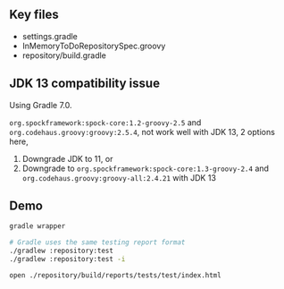 ## Key files

- settings.gradle
- InMemoryToDoRepositorySpec.groovy
- repository/build.gradle

## JDK 13 compatibility issue

Using Gradle 7.0.

`org.spockframework:spock-core:1.2-groovy-2.5` and `org.codehaus.groovy:groovy:2.5.4`,
not work well with JDK 13, 2 options here,

1. Downgrade JDK to 11, or
2. Downgrade to `org.spockframework:spock-core:1.3-groovy-2.4` and `org.codehaus.groovy:groovy-all:2.4.21`
   with JDK 13

## Demo

```bash
gradle wrapper

# Gradle uses the same testing report format
./gradlew :repository:test
./gradlew :repository:test -i

open ./repository/build/reports/tests/test/index.html
```
